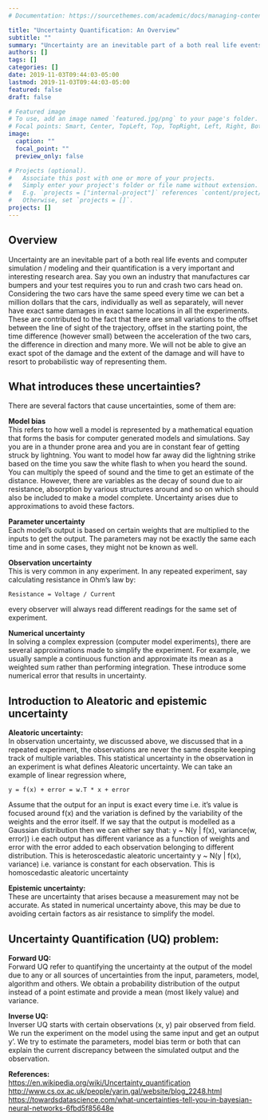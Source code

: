 ```yaml
---
# Documentation: https://sourcethemes.com/academic/docs/managing-content/

title: "Uncertainty Quantification: An Overview"
subtitle: ""
summary: "Uncertainty are an inevitable part of a both real life events and computer simulation / modeling and their quantification is a very important and interesting research area."
authors: []
tags: []
categories: []
date: 2019-11-03T09:44:03-05:00
lastmod: 2019-11-03T09:44:03-05:00
featured: false
draft: false

# Featured image
# To use, add an image named `featured.jpg/png` to your page's folder.
# Focal points: Smart, Center, TopLeft, Top, TopRight, Left, Right, BottomLeft, Bottom, BottomRight.
image:
  caption: ""
  focal_point: ""
  preview_only: false

# Projects (optional).
#   Associate this post with one or more of your projects.
#   Simply enter your project's folder or file name without extension.
#   E.g. `projects = ["internal-project"]` references `content/project/deep-learning/index.md`.
#   Otherwise, set `projects = []`.
projects: []
---
```


<h2>Overview</h2>
Uncertainty are an inevitable part of a both real life events and computer simulation / modeling and their quantification is a very important and interesting research area. Say you own an industry that manufactures car bumpers and your test requires you to run and crash two cars head on. Considering the two cars have the same speed every time we can bet a million dollars that the cars, individually as well as separately, will never have exact same damages in exact same locations in all the experiments. These are contributed to the fact that there are small variations to the offset between the line of sight of the trajectory, offset in the starting point, the time difference (however small) between the acceleration of the two cars, the difference in direction and many more. We will not be able to give an exact spot of the damage and the extent of the damage and will have to resort to probabilistic way of representing them.

<h2>What introduces these uncertainties?</h2>
There are several factors that cause uncertainties, some of them are:

<b>Model bias</b><br>
This refers to how well a model is represented by a mathematical equation that forms the basis for computer generated models and simulations. Say you are in a thunder prone area and you are in constant fear of getting struck by lightning. You want to model how far away did the lightning strike based on the time you saw the white flash to when you heard the sound. You can multiply the speed of sound and the time to get an estimate of the distance. However, there are variables as the decay of sound due to air resistance, absorption by various structures around and so on which should also be included to make a model complete. Uncertainty arises due to approximations to avoid these factors.

<b>Parameter uncertainty</b><br>
Each model’s output is based on certain weights that are multiplied to the inputs to get the output. The parameters may not be exactly the same each time and in some cases, they might not be known as well. 

<b>Observation uncertainty</b></br>
This is very common in any experiment. In any repeated experiment, say calculating resistance in Ohm’s law by:<br>
	
	Resistance = Voltage / Current

every observer will always read different readings for the same set of experiment.


<b>Numerical uncertainty</b><br>
In solving a complex expression (computer model experiments), there are several approximations made to simplify the experiment. For example, we usually sample a continuous function and approximate its mean as a weighted sum rather than performing integration. These introduce some numerical error that results in uncertainty.

<h2>Introduction to Aleatoric and epistemic uncertainty</h2>
<b>Aleatoric uncertainty:</b><br>
In observation uncertainty, we discussed above, we discussed that in a repeated experiment, the observations are never the same despite keeping track of multiple variables. This statistical uncertainty in the observation in an experiment is what defines Aleatoric uncertainty. We can take an example of linear regression where,

	y = f(x) + error = w.T * x + error

Assume that the output for an input is exact every time i.e. it’s value is focused around f(x) and the variation is defined by the variability of the weights and the error itself. If we say that the output is modelled as a Gaussian distribution then we can either say that:
y ~ N(y | f(x), variance(w, error)) i.e each output has different variance as a function of weights and error with the error added to each observation belonging to different distribution. This is heteroscedastic aleatoric uncertainty
y ~ N(y | f(x), variance) i.e. variance is constant for each observation. This is homoscedastic aleatoric uncertainty

<b>Epistemic uncertainty:</b><br>
These are uncertainty that arises because a measurement may not be accurate. As stated in numerical uncertainty above, this may be due to avoiding certain factors as air resistance to simplify the model. 


<h2>Uncertainty Quantification (UQ) problem:</h2>
<b>Forward UQ:</b><br>
Forward UQ refer to quantifying the uncertainty at the output of the model due to any or all sources of uncertainties from the input, parameters, model, algorithm and others. We obtain a probability distribution of the output instead of a point estimate and provide a mean (most likely value) and variance.

<b>Inverse UQ:</b><br>
Inverser UQ starts with certain observations (x, y) pair observed from field. We run the experiment on the model using the same input and get an output y’. We try to estimate the parameters, model bias term or both that can explain the current discrepancy between the simulated output and the observation.

<b>References:</b><br>
https://en.wikipedia.org/wiki/Uncertainty_quantification
http://www.cs.ox.ac.uk/people/yarin.gal/website/blog_2248.html
https://towardsdatascience.com/what-uncertainties-tell-you-in-bayesian-neural-networks-6fbd5f85648e